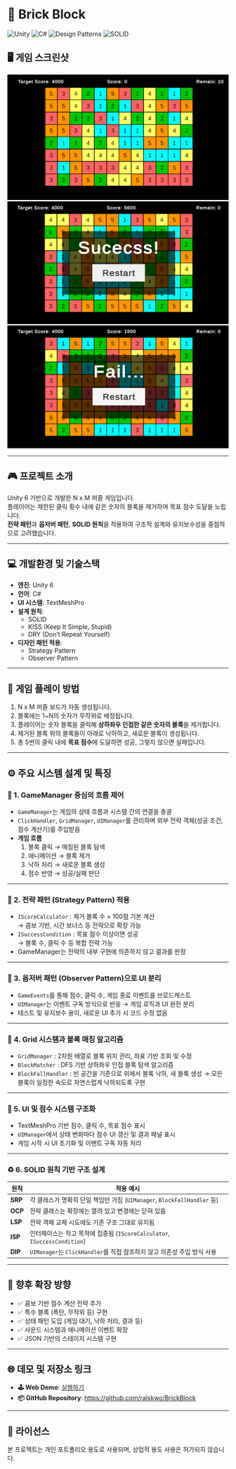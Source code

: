 # 🧩 Brick Block

![Unity](https://img.shields.io/badge/Engine-Unity-FF5C5C?logo=unity)
![C#](https://img.shields.io/badge/Language-C%23-178600?logo=csharp)
![Design Patterns](https://img.shields.io/badge/Design%20Patterns-Strategy%2C%20Observer-blueviolet)
![SOLID](https://img.shields.io/badge/Principles-SOLID-green)

## 🖥️ 게임 스크린샷

![스크린샷1](image.png)
![스크린샷2](image-1.png)
![스크린샷3](image-2.png)

---

## 🎮 프로젝트 소개

Unity 6 기반으로 개발한 N x M 퍼즐 게임입니다.  
플레이어는 제한된 클릭 횟수 내에 같은 숫자의 블록을 제거하며 목표 점수 도달을 노립니다.  
**전략 패턴**과 **옵저버 패턴**, **SOLID 원칙**을 적용하여 구조적 설계와 유지보수성을 중점적으로 고려했습니다.

---

## 💻 개발환경 및 기술스택

-   **엔진**: Unity 6
-   **언어**: C#
-   **UI 시스템**: TextMeshPro
-   **설계 원칙**:
    -   SOLID
    -   KISS (Keep It Simple, Stupid)
    -   DRY (Don’t Repeat Yourself)
-   **디자인 패턴 적용**:
    -   Strategy Pattern
    -   Observer Pattern

---

## 🧩 게임 플레이 방법

1. N x M 퍼즐 보드가 자동 생성됩니다.
2. 블록에는 1~N의 숫자가 무작위로 배정됩니다.
3. 플레이어는 숫자 블록을 클릭해 **상하좌우 인접한 같은 숫자의 블록**을 제거합니다.
4. 제거된 블록 위의 블록들이 아래로 낙하하고, 새로운 블록이 생성됩니다.
5. 총 5번의 클릭 내에 **목표 점수**에 도달하면 성공, 그렇지 않으면 실패입니다.

---

## ⚙️ 주요 시스템 설계 및 특징

### 🎯 1. GameManager 중심의 흐름 제어

-   `GameManager`는 게임의 상태 흐름과 시스템 간의 연결을 총괄
-   `ClickHandler`, `GridManager`, `UIManager`를 관리하며 외부 전략 객체(성공 조건, 점수 계산기)를 주입받음
-   **게임 흐름**
    1. 블록 클릭 → 매칭된 블록 탐색
    2. 애니메이션 → 블록 제거
    3. 낙하 처리 → 새로운 블록 생성
    4. 점수 반영 → 성공/실패 판단

---

### 🧠 2. 전략 패턴 (Strategy Pattern) 적용

-   `IScoreCalculator` : 제거 블록 수 × 100점 기본 계산  
    → 콤보 기반, 시간 보너스 등 전략으로 확장 가능
-   `ISuccessCondition` : 목표 점수 이상이면 성공  
    → 블록 수, 클릭 수 등 복합 전략 가능
-   GameManager는 전략의 내부 구현에 의존하지 않고 결과를 판정

---

### 📡 3. 옵저버 패턴 (Observer Pattern)으로 UI 분리

-   `GameEvents`를 통해 점수, 클릭 수, 게임 종료 이벤트를 브로드캐스트
-   `UIManager`는 이벤트 구독 방식으로 반응 → 게임 로직과 UI 완전 분리
-   테스트 및 유지보수 용이, 새로운 UI 추가 시 코드 수정 없음

---

### 🧩 4. Grid 시스템과 블록 매칭 알고리즘

-   `GridManager` : 2차원 배열로 블록 위치 관리, 좌표 기반 조회 및 수정
-   `BlockMatcher` : DFS 기반 상하좌우 인접 블록 탐색 알고리즘
-   `BlockFallHandler` : 빈 공간을 기준으로 위에서 블록 낙하, 새 블록 생성
    → 모든 블록이 일정한 속도로 자연스럽게 낙하되도록 구현

---

### 🎨 5. UI 및 점수 시스템 구조화

-   TextMeshPro 기반 점수, 클릭 수, 목표 점수 표시
-   `UIManager`에서 상태 변화마다 점수 UI 갱신 및 결과 패널 표시
-   게임 시작 시 UI 초기화 및 이벤트 구독 자동 처리

---

### ♻️ 6. SOLID 원칙 기반 구조 설계

| 원칙    | 적용 예시                                                                 |
| ------- | ------------------------------------------------------------------------- |
| **SRP** | 각 클래스가 명확히 단일 책임만 가짐 (`UIManager`, `BlockFallHandler` 등)  |
| **OCP** | 전략 클래스는 확장에는 열려 있고 변경에는 닫혀 있음                       |
| **LSP** | 전략 객체 교체 시도에도 기존 구조 그대로 유지됨                           |
| **ISP** | 인터페이스는 작고 목적에 집중됨 (`IScoreCalculator`, `ISuccessCondition`) |
| **DIP** | `UIManager`는 `ClickHandler`를 직접 참조하지 않고 의존성 주입 방식 사용   |

---

## 🔭 향후 확장 방향

-   ✅ 콤보 기반 점수 계산 전략 추가
-   ✅ 특수 블록 (폭탄, 무작위 등) 구현
-   ✅ 상태 패턴 도입 (게임 대기, 낙하 처리, 결과 등)
-   ✅ 사운드 시스템과 애니메이션 이벤트 확장
-   ✅ JSON 기반의 스테이지 시스템 구현

---

## 🌐 데모 및 저장소 링크

-   **🕹️ Web Demo**: [실행하기](http://mayquartet.com/my_htmls/Brick_Block/index.html)
-   **📦 GitHub Repository**: https://github.com/ralskwo/BrickBlock

---

## 📄 라이선스

본 프로젝트는 개인 포트폴리오 용도로 사용되며, 상업적 용도 사용은 허가되지 않습니다.
